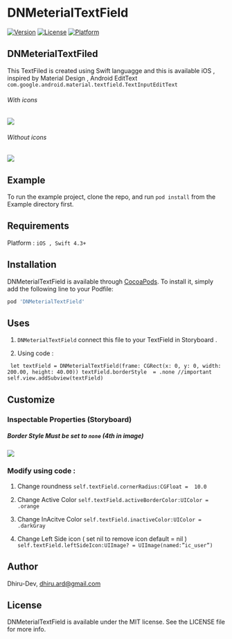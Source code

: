 # DNMeterialTextField

[![Version](https://img.shields.io/cocoapods/v/DNMeterialTextField.svg?style=flat)](https://cocoapods.org/pods/DNMeterialTextField)
[![License](https://img.shields.io/cocoapods/l/DNMeterialTextField.svg?style=flat)](https://cocoapods.org/pods/DNMeterialTextField)
[![Platform](https://img.shields.io/cocoapods/p/DNMeterialTextField.svg?style=flat)](https://cocoapods.org/pods/DNMeterialTextField)


## DNMeterialTextFiled
This TextFiled is created using Swift languagge and this is available  iOS , inspired by Material Design , Android EditText 
`com.google.android.material.textfield.TextInputEditText`
###### With icons

![](https://i.imgur.com/p76rpgu.gif)

###### Without icons

![](https://i.imgur.com/RPvINYl.gif)


## Example

To run the example project, clone the repo, and run `pod install` from the Example directory first.

## Requirements
Platform :  `iOS , Swift 4.3+`

## Installation

DNMeterialTextField is available through [CocoaPods](https://cocoapods.org). To install
it, simply add the following line to your Podfile:

```ruby
pod 'DNMeterialTextField'
```


## Uses

1.  `DNMeterialTextField` connect this file to your TextField in Storyboard .

2. Using code :

` let textField = DNMeterialTextField(frame: CGRect(x: 0, y: 0, width: 200.00, height: 40.00))
textField.borderStyle  = .none //important
self.view.addSubview(textField)`

## Customize

### Inspectable Properties (Storyboard)

##### Border Style Must be set to `none` (4th in image)

![](https://i.imgur.com/X15EzHF.png)


### Modify using code :
1.  Change roundness
`self.textField.cornerRadius:CGFloat =  10.0`

2.  Change Active Color
`self.textField.activeBorderColor:UIColor = .orange`

3.  Change InAcitve Color
`self.textField.inactiveColor:UIColor = .darkGray`

3.  Change Left Side icon ( set nil to remove icon default = nil )
`self.textField.leftSideIcon:UIImage? = UIImage(named:”ic_user”)`


## Author

Dhiru-Dev, dhiru.ard@gmail.com

## License

DNMeterialTextField is available under the MIT license. See the LICENSE file for more info.
